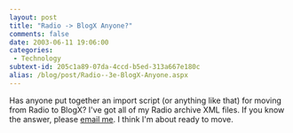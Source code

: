 ```yaml
---
layout: post
title: "Radio -> BlogX Anyone?"
comments: false
date: 2003-06-11 19:06:00
categories:
 - Technology
subtext-id: 205c1a89-07da-4ccd-b5ed-313a667e180c
alias: /blog/post/Radio--3e-BlogX-Anyone.aspx
---
```



Has anyone put together an import script (or anything like that) for moving from Radio to BlogX? I've got all of my Radio archive XML files. If you know the answer, please [email me](mailto:peter@provost.org). I think I'm about ready to move. 
